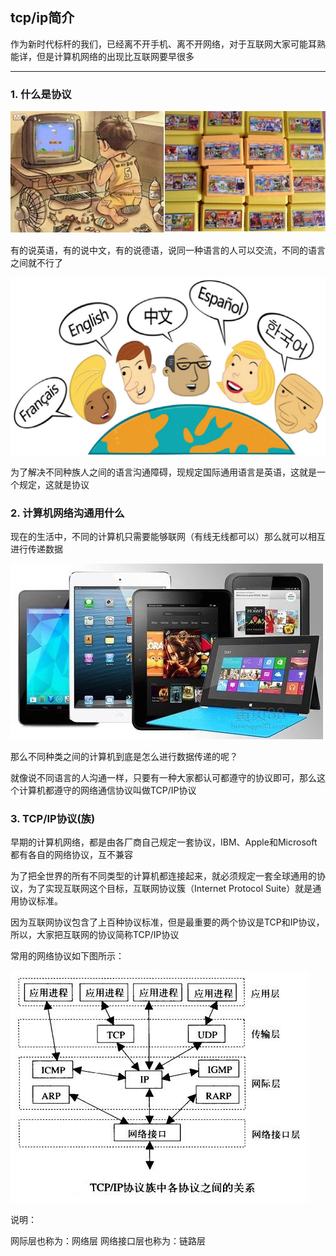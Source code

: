 ## tcp/ip简介
作为新时代标杆的我们，已经离不开手机、离不开网络，对于互联网大家可能耳熟能详，但是计算机网络的出现比互联网要早很多

---
### 1. 什么是协议

![alt文本](Images/2834823748728347823742.jpg "Title")

有的说英语，有的说中文，有的说德语，说同一种语言的人可以交流，不同的语言之间就不行了

![alt文本](Images/e32407fdf50ec9f-1024x576.jpg "Title")

为了解决不同种族人之间的语言沟通障碍，现规定国际通用语言是英语，这就是一个规定，这就是协议

### 2. 计算机网络沟通用什么
现在的生活中，不同的计算机只需要能够联网（有线无线都可以）那么就可以相互进行传递数据

![alt文本](Images/3a2522d3bbdfd0ac.jpg "Title")

那么不同种类之间的计算机到底是怎么进行数据传递的呢？

就像说不同语言的人沟通一样，只要有一种大家都认可都遵守的协议即可，那么这个计算机都遵守的网络通信协议叫做TCP/IP协议

### 3. TCP/IP协议(族)
早期的计算机网络，都是由各厂商自己规定一套协议，IBM、Apple和Microsoft都有各自的网络协议，互不兼容

为了把全世界的所有不同类型的计算机都连接起来，就必须规定一套全球通用的协议，为了实现互联网这个目标，互联网协议簇（Internet Protocol Suite）就是通用协议标准。

因为互联网协议包含了上百种协议标准，但是最重要的两个协议是TCP和IP协议，所以，大家把互联网的协议简称TCP/IP协议

常用的网络协议如下图所示：

![alt文本](Images/TCP／IP协议族中各协议之间的关系.jpg "Title")

说明：

网际层也称为：网络层
网络接口层也称为：链路层
